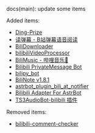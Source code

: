 docs(main): update some items

Added items:
- [Ding-Prize](https://github.com/ItsTimeTooSleep/Ding-Prize---Your-Bilibili-Lottery-Notifier)
- [读弹幕 - B站弹幕语音阅读](https://github.com/zoubenjia/bilibili-danmu-reader)
- [BiliDownloader](https://github.com/Rpeng666/bili_downloader)
- [bilibiliVideoProcessor](https://github.com/RichardILMARE/bilibiliVideoProcessor)
- [BiliMusic - 哔哩音乐🎵](https://github.com/DrearyIce/BiliMusic)
- [Bilibili PrivateMessage Bot](https://github.com/7Hello80/Bilibili_PrivateMessage_Bot)
- [bilipy_bot](https://github.com/GEYUANwuqi/bilipy_bot)
- [BiliNote v1.8.1](https://github.com/JefferyHcool/BiliNote)
- [astrbot_plugin_bili_at_notifier](https://github.com/timetetng/astrbot_plugin_bili_at_notifier)
- [Bilibili Adapter For AstrBot](https://github.com/Hina-Chat/astrbot_plugin_bilibili_adapter)
- [TS3AudioBot-bilibili 插件](https://github.com/HuxiaoRoar/TS3AudioBot-bilibili)

Removed items:
- [bilibili-comment-checker](https://github.com/hmjz100/bilibili-comment-checker)